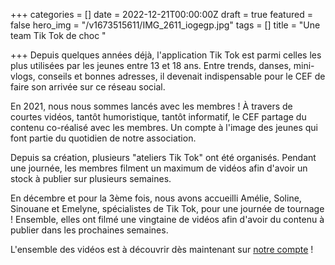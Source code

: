 +++
categories = []
date = 2022-12-21T00:00:00Z
draft = true
featured = false
hero_img = "/v1673515611/IMG_2611_iogegp.jpg"
tags = []
title = "Une team Tik Tok de choc "

+++
Depuis quelques années déjà, l'application Tik Tok est parmi celles les plus utilisées par les jeunes entre 13 et 18 ans. Entre trends, danses, mini-vlogs, conseils et bonnes adresses, il devenait indispensable pour le CEF de faire son arrivée sur ce réseau social.

En 2021, nous nous sommes lancés avec les membres ! À travers de courtes vidéos, tantôt humoristique, tantôt informatif, le CEF partage du contenu co-réalisé avec les membres. Un compte à l'image des jeunes qui font partie du quotidien de notre association.

Depuis sa création, plusieurs "ateliers Tik Tok" ont été organisés. Pendant une journée, les membres filment un maximum de vidéos afin d'avoir un stock à publier sur plusieurs semaines.

En décembre et pour la 3ème fois, nous avons accueilli Amélie, Soline, Sinouane et Emelyne, spécialistes de Tik Tok, pour une journée de tournage ! Ensemble, elles ont filmé une vingtaine de vidéos afin d'avoir du contenu à publier dans les prochaines semaines. 

L'ensemble des vidéos est à découvrir dès maintenant sur [notre compte](https://www.tiktok.com/@cef_belgique) !